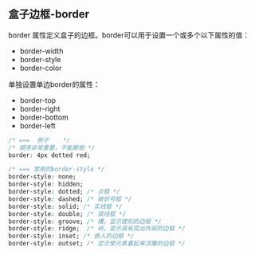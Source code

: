 
## 盒子边框-border
border 属性定义盒子的边框。border可以用于设置一个或多个以下属性的值：
* border-width
* border-style
* border-color

单独设置单边border的属性：
* border-top
* border-right
* border-bottom
* border-left

```css
/* ===  例子    */
/* 顺序非常重要，不能颠倒 */
border: 4px dotted red;

/* === 常用的border-style */
border-style: none;
border-style: hidden;
border-style: dotted; /* 点框 */
border-style: dashed; /* 破折号框 */
border-style: solid; /* 实线框 */
border-style: double; /* 双线框 */
border-style: groove; /* 槽，显示镂刻的边框 */
border-style: ridge;  /* 岭，显示具有突出外观的边框 */
border-style: inset; /* 嵌入的边框 */
border-style: outset; /* 显示使元素看起来浮雕的边框 */
```
